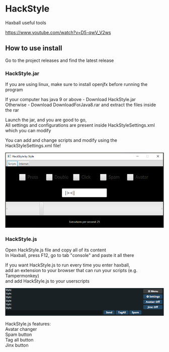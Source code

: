 # HackStyle

Haxball useful tools

https://www.youtube.com/watch?v=D5-qwV_V2ws

## How to use install

Go to the project releases and find the latest release

### HackStyle.jar

If you are using linux, make sure to install openjfx before running the program  

If your computer has java 9 or above - Download HackStyle.jar  
Otherwise - Download DownloadForJava8.rar and extract the files inside the rar

Launch the jar, and you are good to go,  
All settings and configurations are present inside HackStyleSettings.xml which you can modify

You can add and change scripts and modify using the HackStyleSettings.xml file!

![alt text](https://github.com/Saar25/HackStyle/blob/master/Images/HackStyle%20jar.png?raw=true)

### HackStyle.js

Open HackStyle.js file and copy all of its content  
In Haxball, press F12, go to tab "console" and paste it all there

If you want HackStyle.js to run every time you enter haxball,  
add an extension to your browser that can run your scripts (e.g. Tampermonkey)  
and add HackStyle.js to your userscripts

![alt text](https://github.com/Saar25/HackStyle/blob/master/Images/HackStyle%20js.png?raw=true)

HackStyle.js features:  
Avatar changer  
Spam button  
Tag all button  
Jinx button
